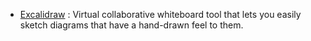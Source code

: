 - [Excalidraw](https://excalidraw.com/) : Virtual collaborative whiteboard tool that lets you easily sketch diagrams that have a hand-drawn feel to them.